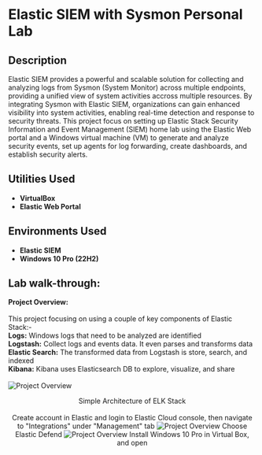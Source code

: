 # Elastic SIEM with Sysmon Personal Lab

<h2>Description</h2>
Elastic SIEM provides a powerful and scalable solution for collecting and analyzing logs from Sysmon (System Monitor) across multiple endpoints, providing a unified view of system activities accross multiple resources. 
By integrating Sysmon with Elastic SIEM, organizations can gain enhanced visibility into system activities, enabling real-time detection and response to security threats.
This project focus on setting up Elastic Stack Security Information and Event Management (SIEM) home lab using the Elastic Web portal and a Windows virtual machine (VM) to generate and analyze security events, set up agents for log forwarding, create dashboards, and establish security alerts.
<br />

<h2>Utilities Used</h2>

- <b>VirtualBox</b>
- <b>Elastic Web Portal</b>

<h2>Environments Used </h2>

- <b>Elastic SIEM</b>
- <b>Windows 10 Pro (22H2)</b> 

<h2>Lab walk-through:</h2>
 <strong> Project Overview: </strong><br />
   <br />
   This project focusing on using a couple of key components of Elastic Stack:-<br />
   <strong>Logs:</strong> Windows logs that need to be analyzed are identified<br />
   <strong>Logstash:</strong> Collect logs and events data. It even parses and transforms data<br />
   <strong>Elastic Search:</strong> The transformed data from Logstash is store, search, and indexed<br />
   <strong>Kibana:</strong> Kibana uses Elasticsearch DB to explore, visualize, and share<br />
 <br />
   <img src="https://github.com/user-attachments/assets/1744ca96-0707-4b47-b01a-90f3c99ba065" alt="Project Overview"/>
   <p align="center">Simple Architecture of ELK Stack
 <br />
 <br />
    Create account in Elastic and login to Elastic Cloud console, then navigate to "Integrations" under "Management" tab
    <img src="https://github.com/user-attachments/assets/e190467d-bc8e-4640-8d98-6f521036414b" alt="Project Overview"/>
    Choose Elastic Defend
    <img src="https://github.com/user-attachments/assets/e190467d-bc8e-4640-8d98-6f521036414b" alt="Project Overview"/>
    Install Windows 10 Pro in Virtual Box, and open
